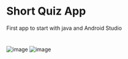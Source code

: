 # Short Quiz App
First app to start with java and Android  Studio
#
![image](https://github.com/lsocpb/systemymobilne01/assets/102978283/fc741ee8-4432-4acd-971b-49c5d2cb3ed5) ![image](https://github.com/lsocpb/systemymobilne01/assets/102978283/35efeb52-eda2-4f83-afbc-ea7344a7aa71)



